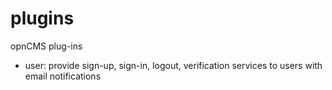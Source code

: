 # plugins
opnCMS plug-ins

- user: provide sign-up, sign-in, logout, verification services to users with email notifications
